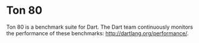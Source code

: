 Ton 80
======

Ton 80 is a benchmark suite for Dart. The Dart team continuously monitors
the performance of these benchmarks: http://dartlang.org/performance/.
